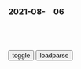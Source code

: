 ### 2021-08-　06

```note
```

<table id="tbc" style="white-space:pre-wrap">
</table>
<button onclick="toggleb()">toggle</button>
<button onclick="loadparse()">loadparse</button>
<br>
<!-- 🌸<br>🍅-　-🍑<hr>🍀 --> <textarea rows="30" cols="100" style="display: none" id="tar">

家委会管得也太宽了
https://baijiahao.baidu.com/s?id=1710831636639902914&wfr=spider&for=pc

内机安装在哪里、外机要防备什么、调换教室怎么办，

都有细致的规定。

至于买什么牌子，更不用操心了，

直接指定！

意愿是家长提出来的，钱由家长出，

“自愿”交班费外，

让人不满不解的还有：

学校要求家长三年后“自愿”把空调捐赠给它。

如此煞费苦心伪装，

实为把自己的需求、少部分人的需求强加给他人，

而且指定供应商也让人猜度有没有回扣，

“虽然说是自愿原则，

但是如果家长不愿意交钱，

就会被家委会成员集体语言攻击，

有时候班主任也会出来插话说，

家委会组织安装空调也都是为了孩子，

家委会和部分老师一唱一和，

让很多家长敢怒不敢言，

家委会时常闹出怪相，

不仅代表不了家长利益，

反而主动加戏、献殷勤，

甚至成为学校违规的“白手套”，

为啥？为了自己的孩子。

一些家长

挤破脑袋入会，

就是期望通过资源置换，

给学校和老师帮忙，

相应换来自己的孩子得到更多关照。

不能任由家委会肆意妄为，

让其异化成为少数家长与学校搭关系的平台，

成为学校甩锅应有责任、“绑架”家长的渠道，

2021/9/15上午10:19:09

印度疫情到底死了多少人？最新调查报告出炉，g方数据只是零头
https://haokan.baidu.com/v?pd=wisenatural&vid=8067742289238043105

真实数据出炉？印度疫情死亡人数或高达数百万
https://baijiahao.baidu.com/s?id=1706544493772497839&wfr=spider&for=pc

研究称印度疫情死亡或为zf数据10倍，g方驳斥：误导、谬误
https://www.sohu.com/a/479166309_162522

现在公布的y情数据是真实的吗？
https://zhuanlan.zhihu.com/p/104989567

年仅25岁的孙侨l心梗离世，这是甘油三酯的特征，降脂得趁早
https://www.163.com/dy/article/GGIFBQFG0552DS7T.html

24岁小伙抽血检查，半管都是油！医生都感叹没见过
https://new.qq.com/rain/a/20210729A0BTML00

喝酒会致癌我们还喝吗
https://new.qq.com/omn/20210805/20210805A066L400.html

猪肉会堵破血管

6月5日又一起突发～我真希望我的预言都是放屁
https://www.youtube.com/watch?v=-LbSXA0opWQ

Jack L.
忽有狂徒夜磨刀，帝星飘摇荧惑高

古代著名的f诗，第三像算命的，第六杀气最重，但都不如最后一首
https://baijiahao.baidu.com/s?id=1605528051988363880&wfr=spider&for=pc

草m之穷由天谴。 忽有狂徒夜磨刀，帝星飘摇荧惑高。 翻天覆地从今始，

敢教日月换新天》电视端累计观z触达人数达13.36亿次
https://baijiahao.baidu.com/s?id=1707238471593697454&wfr=spider&for=pc

和世界名画“撞脸”，还不止一个，这种别出心裁的COSPLAY挺新鲜
https://baijiahao.baidu.com/s?id=1707256623773469121&wfr=spider&for=pc

赞！山东大哥担心“大白”媳妇中暑，汽车空调装管道“西气东输
http://k.sina.com.cn/article_6418480627_m17e923df3033010utu.html

为什么「只要我不尴尬，尴尬的就是别人
https://baijiahao.baidu.com/s?id=1700369166302455366&wfr=spider&for=pc

弗洛伊德在《梦的解析》一书中提出，尴尬是人的一种本能。

他认为，人们梦中的“尴尬”体验总是出现在自我裸露或衣衫不整的情形下，尴尬发生的那一刻，其实代表人们在那时刻有着自我暴露的愿望和冲动，尴尬是应对这种愿望和冲动的压抑和防御。

这也就是说，尴尬被认为是人们压抑内心自我暴露愿望时的一种重要的、具有自我防御意义的情感。

一个人最高级的情商，就是不抬杠
https://k.sina.com.cn/article_1889728690_70a2f8b201900se03.html

看书看得正起劲，
　有人不屑：“这我中学时候就看过。”
　朋友圈感慨两句，
　有杠精说：“还新闻系毕业的呢，发朋友圈就这水平。

无理偏要搅三分，嘴皮越利，越讨人嫌。

骑电动车的老头骂司机，

旁边围观的人，更恨不得把他嘴堵上。
　其实是老头骑着电动车闯红灯，别人车都过去了，他撞了人家侧面，
　老头越是理直气壮，找的借口越多，就越没人同情他，脱口而出的一句：“我们骑电动车的，闯红灯不正常吗？

图利益，利益没争来，图面子，面子也丢尽。
　太过张扬的“口才”，都是给自己减分。

懂得换他是善良，让人换他是自忙

站在自己角度，让所有人理解退让，本质不是周到，而是自私。

赢过外人是树敌，赢过家人是没趣

《后会无期》里说：“小孩子才分对错，成年人只看利弊。

原来吵赢，是最没劲的事。

外j有趣事件：只要自己不尴尬，尴尬的就是别人！
https://baijiahao.baidu.com/s?id=1702541628277337068&wfr=spider&for=pc

2014年，哥伦比亚小伙Jeison谎称自己是黎巴嫩大使，过上长达半年“外交官”生活。

他从变身“外交官”那刻起，就要求自己享受高等级待遇，他住在豪华的酒店里晒看日出日落；在昂贵的餐馆里优雅的舞动刀叉。
这么蹭吃蹭喝，没人赶来扫二维码啥的！实在没什么挑战
完全不能满足他对外交生活的向往。
他开始到各个城市去走访，所到之处都会接受敬仰，收效非常好，他会见市长，z要、军方……还检阅了部队。

半年了，从来没有人表示要核实杰森的身份。

即使被捕了，他也要为自己辩护——这只是恶作剧，我没有伤害任何人，为什么？

结果，法官把他释放了

世界聋人协会主席感觉又好气又好笑：这家伙知道聋人不能把他从台上嘘下来

事后，翻译小胖接受了采访，
“我患有精神病，已经有数年，我无法控制自己的行为，我甚至无法工作，我靠社会救济生活。”

“去翻译时我没有服药，产生了幻觉，

“我感觉自己身处险境，感到孤立无援，无能为力”。

“我试图控制自己，不要在全世界面前丢人现眼。

但是很遗憾，当时我已经不能自拔。”

给大家看看我外j部的男票
https://www.douban.com/group/topic/193474381/

y知不是雪媚娘 (只要我不尴尬，尴尬的就是别人
　哪来的小三？明明是我老公。

https://img9.doubanio.com/view/group_topic/l/public/p339252184.jpg

w克兰撤出加拿大反h共同发言系z方施压所致？外j部驳斥
https://www.163.com/dy/article/GDJFT53K0514R9P4.html

喜剧演员的乐观也体现在g际z治中：只要自己不尴尬，尴尬的就是别人！

拜登】只要我不尴尬 尴尬的就是别人(下
https://www.bilibili.com/video/av286875274/

只要我不尴尬，尴尬的就是别人，大家能否来举例论证？
https://www.zhihu.com/question/406111272

笑话，很冷的那种
https://mbd.baidu.com/newspage/data/landingsuper?context=%7B%22nid%22%3A%22news_9522411282290425217%22%7D

2021/10/12上午10:27:54

你是要当一辈子懦夫
还是要当英雄，嘟怕只有几分钟
你需要的不仅仅是勇气
来自心底的g命呐喊，只为惊醛少数人
https://pic1.zhimg.com/v2-947736f44e8cd447545215ad4caf3129.jpg

灵魂拷问：凭什么你这么会崛起？
https://www.sohu.com/na/481543343_120735835

眼瞎心坏！这家澳媒竟称全红婵夺冠后“极度痛苦
https://m.gmw.cn/baijia/2021-08/06/1302464366.html

一些种族主义媒体在报道zg时惯用的一种话术，要么将zg人说成是暴m，要么将zg人说成是没有灵魂的机器人。

这家媒体还与默多克新闻集团的其他媒体一道编造虚假新闻，宣称新冠bd是zg的实验s“恶意”释放出来毒害西方的，以此在澳大利亚制造排除h人的种族主义情绪。

小丑竟是我自己，好尴尬啊！
https://xw.qq.com/cmsid/20210819V0BG5T01

只要我不尴尬，尴尬的就是别人，看完笑抽筋_腾讯新闻
https://new.qq.com/rain/a/20210820V090EN00

走近科学：为什么男生动不动就空气投篮
https://www.msn.cn/zh-cn/news/other/走近科学-为什么男生动不动就空气投篮/ar-AAMYK6m

事实证明，能高度统一全球男人的行为爱好，“空气投篮”能拿第一名，划重点，不分国界，不分年龄，不分职业。

这一刻，男人岂止至死是少年，成了尸，都有可能是少年。
https://img-s-msn-com.akamaized.net/tenant/amp/entityid/AAMYyVI.img?h=768&w=1366&m=6&q=60&o=f&l=f

邓肯的新闻发布会，投篮是可以掩饰尴尬的，
https://img-s-msn-com.akamaized.net/tenant/amp/entityid/AAMYK4G.img?h=768&w=1366&m=6&q=60&o=f&l=f

只要我不尴尬，尴尬的就是别人

一个科学的研究结果表明，当篮球场边有美女注视或有妹子经过时，场上的男生投篮后保持手型的停留时间会增长为平时的三倍以上。

网友：因为在我的世界里
我面前真的有篮筐
我手里有球
我面前有强大的对手
旁边有为我欢呼的女孩
https://img-s-msn-com.akamaized.net/tenant/amp/entityid/AAMYK5i.img?h=768&w=1366&m=6&q=60&o=f&l=f

因为每个中二生身生里都住苷一^流川枫
https://img-s-msn-com.akamaized.net/tenant/amp/entityid/AAMYu7E.img?h=768&w=1366&m=6&q=60&o=f&l=f

奥尼尔退役后曾在自传中写道：“那时候去训练馆，经常看到科比大汗淋漓地在做无球跑动、接球、空接、投篮。做这一切都没有球在手，他的行为显得有些诡异。那个时期，我们联手拿到了3个冠军。

https://img-s-msn-com.akamaized.net/tenant/amp/entityid/AAMYwAn.img?h=768&w=1366&m=6&q=60&o=f&l=f
惊人发现！美g2008年已人工合成SARS样冠状病毒
http://www.stdaily.com/zhuanti/zxxjdtbhb/2021-08/05/content_1211501.shtml

在这里，我们报告了一项规模最大的、人工合成的，可复制的生命形态。”一篇2008年发表在《美国科学院院刊》（PNAS）的论文在摘要里豪情四溢地写道：这项研究完成了一种全长29.7kb的SARS样冠状病毒的从头设计、合成和激活。

但在2003年之前的冠状病毒少有造成人畜共患病的，即便是感染人也只有轻微感冒症状。例如巴里克研究的鼠肝炎病毒（mouse hepatitis virus ，MHV）就不能感染人，这使得巴里克冠状病毒的研究举步维艰，申请经费的努力屡次被拒。

但这样的撰文在爱好和平的人眼里是警告，对战争贩子来说，这样的“警告”无疑起到了“广告”的作用。

巴里克或已将自己的研究成果用于军事用途。他的多项授权专利的发明人中出现了d特里克堡（位于美g马里兰州弗雷德里克）的研究人员。例如美g专利检索系统中的这项专利（见下图），将美g马里兰州d特里克堡的人员列为共同发明人，这种做法更有利于隐蔽式的分享专利，使d特里克堡实验室的工作人员在今后的病毒制备中不必再为此支付专利费用。

而在新冠疫情这一全球灾难中，巴里克和美gzf或已通过疫苗、药物的输出赚得盆满钵满。

</textarea> <!-- 🍀<br>🍑-　-🍅<hr>🌸 -->

```tip
```

<script src="https://cdn.jsdelivr.net/npm/jquery@3.5.1/dist/jquery.min.js"></script>

<link rel="stylesheet" href="https://cdn.jsdelivr.net/gh/fancyapps/fancybox@3.5.7/dist/jquery.fancybox.min.css" />
<script src="https://cdn.jsdelivr.net/gh/fancyapps/fancybox@3.5.7/dist/jquery.fancybox.min.js"></script>

<script type="text/javascript">

var __urlRegex = /(\b(https?|ftp|file):\/\/[-A-Z0-9+&@#\/%?=~_|!:,.;]*[-A-Z0-9+&@#\/%=~_|])/ig;
var __imgRegex = /\.(?:jpe?g|gif|png)$/i;

loadparse();

function parseURL($string){

    var exp = __urlRegex;
    return $string.replace(exp,function(match){
            __imgRegex.lastIndex=0;
            if(__imgRegex.test(match)){
                return '<a data-fancybox="gallery" href="' + match.replace("/p=700", "")
                 + '"><img src="' + match.replace("/p=700", "/p=160x200")+'" width="64"></a>';
            }
            else{
                return '<a href="' + match + '" target="_blank">' + match + '</a>';
            }
        }
    );
}

function loadparse() {
  tbc.innerHTML = parseURL(tar.value);
}

function toggleb() {
  var x = document.getElementById("tar");
  if (x.style.display === "none") {
    x.style.display = "";
  } else {
    x.style.display = "none";
  }
}

</script>
